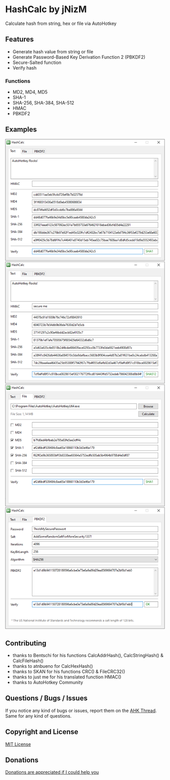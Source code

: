 # HashCalc by jNizM
Calculate hash from string, hex or file via AutoHotkey


## Features
* Generate hash value from string or file
* Generate Password-Based Key Derivation Function 2 (PBKDF2)
* Secure-Salted function
* Verify hash

### Functions
* MD2, MD4, MD5
* SHA-1
* SHA-256, SHA-384, SHA-512
* HMAC
* PBKDF2


## Examples
![HashCalc](img/HashCalc_01.png)
![HashCalc](img/HashCalc_02.png)
![HashCalc](img/HashCalc_03.png)
![HashCalc](img/HashCalc_04.png)


## Contributing
* thanks to Bentschi for his functions CalcAddrHash(), CalcStringHash() & CalcFileHash()
* thanks to atnbueno for CalcHexHash()
* thanks to SKAN for his functions CRC() & FileCRC32()
* thanks to just me for his translated function HMAC()
* thanks to AutoHotkey Community


## Questions / Bugs / Issues
If you notice any kind of bugs or issues, report them on the [AHK Thread](https://www.autohotkey.com/boards/viewtopic.php?t=87). Same for any kind of questions.


## Copyright and License
[MIT License](LICENSE)


## Donations
[Donations are appreciated if I could help you](https://www.paypal.me/smithz)